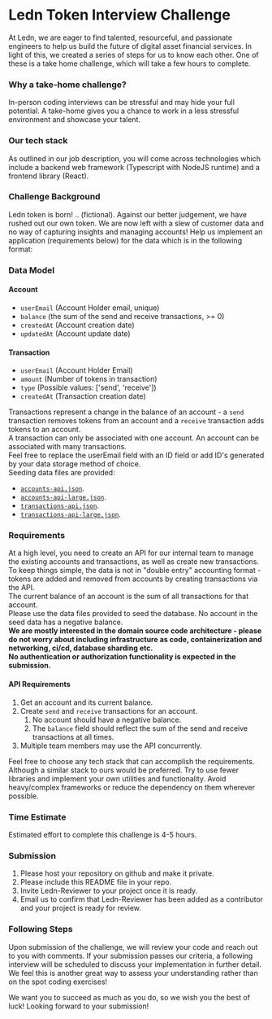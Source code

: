 # Ledn Token Interview Challenge
At Ledn, we are eager to find talented, resourceful, and passionate engineers to help us build the future of digital asset financial services. In light of this, we created a series of steps for us to know each other. One of these is a take home challenge, which will take a few hours to complete.

### Why a take-home challenge?
In-person coding interviews can be stressful and may hide your full potential. A take-home gives you a chance to work in a less stressful environment and showcase your talent.

### Our tech stack
As outlined in our job description, you will come across technologies which include a backend web framework (Typescript with NodeJS runtime) and a frontend library (React).

### Challenge Background
Ledn token is born! .. (fictional). Against our better judgement, we have rushed out our own token. We are now left with a slew of customer data and no way of capturing insights and managing accounts! Help us implement an application (requirements below) for the data which is in the following format:

### Data Model
#### Account
* `userEmail` (Account Holder email, unique)
* `balance` (the sum of the send and receive transactions, >= 0)
* `createdAt` (Account creation date)
* `updatedAt` (Account update date)
#### Transaction
* `userEmail` (Account Holder Email)
* `amount` (Number of tokens in transaction)
* `type` (Possible values: ['send', 'receive'])
* `createdAt` (Transaction creation date)

Transactions represent a change in the balance of an account - a `send` transaction removes tokens from an account and a `receive` transaction adds tokens to an account. \
A transaction can only be associated with one account. An account can be associated with many transactions.  
Feel free to replace the userEmail field with an ID field or add ID's generated by your data storage method of choice.  
Seeding data files are provided:
  * [`accounts-api.json`](./instructions/accounts-api.json).
  * [`accounts-api-large.json`](./instructions/accounts-api-large.json).
  * [`transactions-api.json`](./instructions/transactions-api.json).
  * [`transactions-api-large.json`](./instructions/transactions-api-large.json).

### Requirements
At a high level, you need to create an API for our internal team to manage the existing accounts and transactions, as well as create new transactions. \
To keep things simple, the data is not in "double entry" accounting format - tokens are added and removed from accounts by creating transactions via the API. \
The current balance of an account is the sum of all transactions for that account. \
Please use the data files provided to seed the database. No account in the seed data has a negative balance. \
<b> 
We are mostly interested in the domain source code architecture - please do not worry about including infrastructure as code, containerization and networking, ci/cd, database sharding etc. \
No authentication or authorization functionality is expected in the submission. \
</b>

#### API Requirements

  1. Get an account and its current balance.
  2. Create `send` and `receive` transactions for an account.
     1. No account should have a negative balance.
     2. The `balance` field should reflect the sum of the send and receive transactions at all times.
  3. Multiple team members may use the API concurrently.


Feel free to choose any tech stack that can accomplish the requirements. Although a similar stack to ours would be preferred.
Try to use fewer libraries and implement your own utilities and functionality. Avoid heavy/complex frameworks or reduce the dependency on them wherever possible.
 

### Time Estimate
Estimated effort to complete this challenge is 4-5 hours.

### Submission
1. Please host your repository on github and make it private.
2. Please include this README file in your repo.
3. Invite Ledn-Reviewer to your project once it is ready.
4. Email us to confirm that Ledn-Reviewer has been added as a contributor and your project is ready for review.

### Following Steps
Upon submission of the challenge, we will review your code and reach out to you with comments. If your submission passes our criteria, a following interview will be scheduled to discuss your implementation in further detail. We feel this is another great way to assess your understanding rather than on the spot coding exercises!

We want you to succeed as much as you do, so we wish you the best of luck! Looking forward to your submission!
